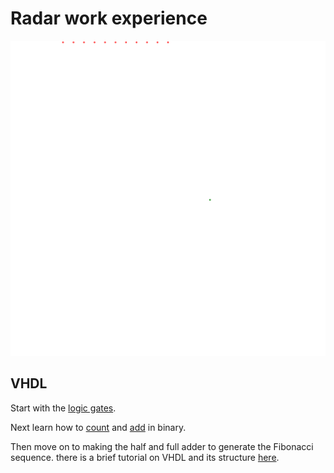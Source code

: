 # Radar work experience

![phased array wave front example with reflection](/phased_array.svg)

## VHDL

Start with the [logic gates](/logic/logicgates.md).

Next learn how to [count](/binary/count.md) and [add](/binary/add.md) in binary.

Then move on to making the half and full adder to generate the Fibonacci sequence.
there is a brief tutorial on VHDL and its structure [here](/fibb/VHDL.md).
